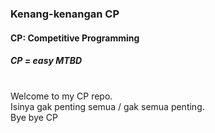 <h3>Kenang-kenangan CP</h3>
<h4>CP: Competitive Programming</h4>
<h5>CP = easy MTBD</h5>
<br>
Welcome to my CP repo.
<br>
Isinya gak penting semua / gak semua penting.
<br>
Bye bye CP
